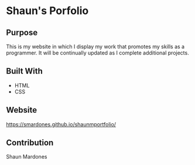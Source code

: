 # Shaun's Porfolio

## Purpose

This is my website in which I display my work that promotes my skills as a programmer. It will be continually updated as I complete additional projects.

## Built With

* HTML
* CSS

## Website

https://smardones.github.io/shaunmportfolio/

## Contribution

Shaun Mardones

